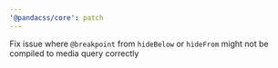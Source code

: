 ```yaml
---
'@pandacss/core': patch
---
```


Fix issue where `@breakpoint` from `hideBelow` or `hideFrom` might not be compiled to media query correctly
